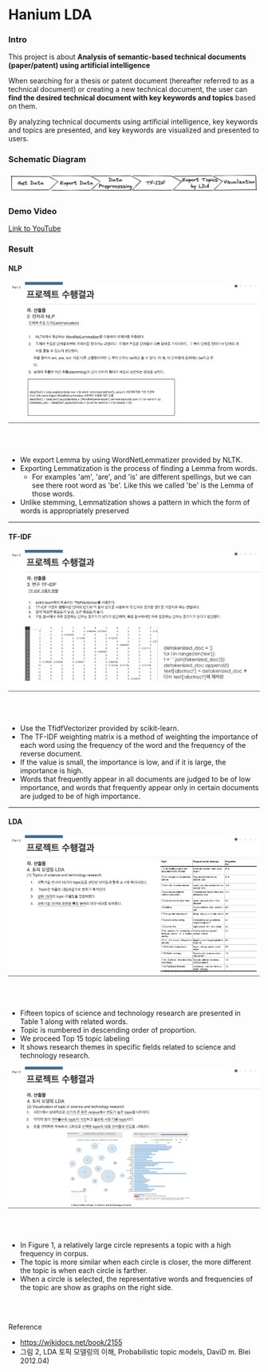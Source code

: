 # Hanium LDA

### Intro

This project is about **Analysis of semantic-based technical documents (paper/patent) using artificial intelligence**

When searching for a thesis or patent document (hereafter referred to as a technical document) or creating a new technical document, the user can **find the desired technical document with key keywords and topics** based on them.

By analyzing technical documents using artificial intelligence, key keywords and topics are presented, and key keywords are visualized and presented to users.


### Schematic Diagram

<img src="https://github.com/wakhoo/HaniumProject-NLP-/blob/main/resourse/hanium_schematic_diagram.png?raw=true">


### Demo Video
<a href="https://youtu.be/cBynl_P0z6M"><text>Link to YouTube</text></a>

### Result

#### NLP

<img src ="https://github.com/wakhoo/HaniumProject-NLP-/blob/main/resourse/ppt/%E1%84%92%E1%85%A1%E1%86%AB%E1%84%8B%E1%85%B5%E1%84%8B%E1%85%B3%E1%86%B7LDA.015.png?raw=true">

<br><br>

- We export Lemma by using WordNetLemmatizer provided by NLTK.
- Exporting Lemmatization is the process of finding a Lemma from words.
    - For examples 'am', 'are', and 'is' are different spellings, but we can see there root word as 'be'. Like this we called 'be' is the Lemma of those words.
- Unlike stemming, Lemmatization shows a pattern in which the form of words is appropriately preserved

---
#### TF-IDF

<img src ="https://github.com/wakhoo/HaniumProject-NLP-/blob/main/resourse/ppt/%E1%84%92%E1%85%A1%E1%86%AB%E1%84%8B%E1%85%B5%E1%84%8B%E1%85%B3%E1%86%B7LDA.016.png?raw=true">

<br><br>

- Use the TfidfVectorizer provided by scikit-learn.
- The TF-IDF weighting matrix is a method of weighting the importance of each word using the frequency of the word and the frequency of the reverse document.
- If the value is small, the importance is low, and if it is large, the importance is high.
- Words that frequently appear in all documents are judged to be of low importance, and words that frequently appear only in certain documents are judged to be of high importance.


---
#### LDA

<img src="https://github.com/wakhoo/HaniumProject-NLP-/blob/main/resourse/ppt/%E1%84%92%E1%85%A1%E1%86%AB%E1%84%8B%E1%85%B5%E1%84%8B%E1%85%B3%E1%86%B7LDA.017.png?raw=true">

<br><br>

- Fifteen topics of science and technology research are presented in Table 1 along with related words.
- Topic is numbered in descending order of proportion.
- We proceed Top 15 topic labeling
- It shows research themes in specific fields related to science and technology research.

<img src="https://github.com/wakhoo/HaniumProject-NLP-/blob/main/resourse/ppt/%E1%84%92%E1%85%A1%E1%86%AB%E1%84%8B%E1%85%B5%E1%84%8B%E1%85%B3%E1%86%B7LDA.018.png?raw=true">

<br><br>


- In Figure 1, a relatively large circle represents a topic with a high frequency in corpus.
- The topic is more similar when each circle is closer,  the more different the topic is when each circle is farther.
- When a circle is selected, the representative words and frequencies of the topic are show as graphs on the right side.

<br><br>

Reference
- https://wikidocs.net/book/2155
- 그림 2, LDA 토픽 모델링의 이해, Probabilistic topic models, DaviD m. Blei 2012.04)
